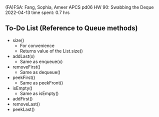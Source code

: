 (FA)FSA: Fang, Sophia, Ameer
APCS pd06
HW 90: Swabbing the Deque
2022-04-13
time spent: 0.7 hrs

## To-Do List (Reference to Queue methods)

- size()
    - For convenience
    - Returns value of the List.size()
- addLast(x)
    - Same as enqueue(x)
- removeFirst()
    - Same as dequeue()
- peekFirst()
    - Same as peekFront()
- isEmpty()
    - Same as isEmpty()
- addFirst()
- removeLast()
- peekLast()
